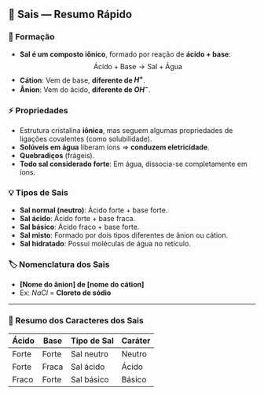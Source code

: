 ## 🧂 Sais — Resumo Rápido

### 📌 Formação
- **Sal é um composto iônico**, formado por reação de **ácido + base**:
  $$
  \text{Ácido} + \text{Base} \rightarrow \text{Sal} + \text{Água}
  $$
- **Cátion**: Vem de base, **diferente de $H^+$**.
- **Ânion**: Vem do ácido, **diferente de $OH^-$**.

### ⚡ Propriedades
- Estrutura cristalina **iônica**, mas seguem algumas propriedades de ligações covalentes (como solubilidade).
- **Solúveis em água** liberam íons ⇒ **conduzem eletricidade**.
- **Quebradiços** (frágeis).
- **Todo sal considerado forte**: Em água, dissocia-se completamente em íons.

### 💡 Tipos de Sais
- **Sal normal (neutro)**: Ácido forte + base forte.
- **Sal ácido**: Ácido forte + base fraca.
- **Sal básico**: Ácido fraco + base forte.
- **Sal misto**: Formado por dois tipos diferentes de ânion ou cátion.
- **Sal hidratado**: Possui moléculas de água no retículo.

### 🏷️ Nomenclatura dos Sais
- **[Nome do ânion] de [nome do cátion]**
- Ex: $NaCl$ = **Cloreto de sódio**

---

### 🧪 Resumo dos Caracteres dos Sais

| Ácido           | Base           | Tipo de Sal         | Caráter        |
|-----------------|----------------|---------------------|----------------|
| Forte           | Forte          | Sal neutro          | Neutro         |
| Forte           | Fraca          | Sal ácido           | Ácido          |
| Fraco           | Forte          | Sal básico          | Básico         |

